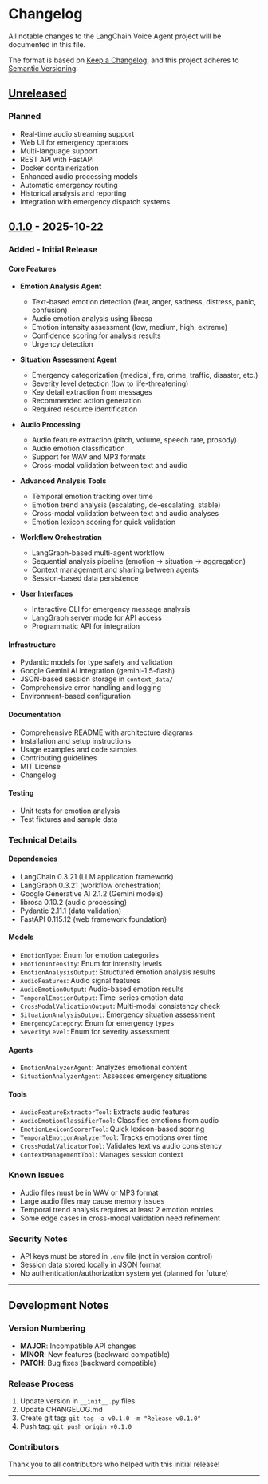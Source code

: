 # Changelog

All notable changes to the LangChain Voice Agent project will be documented in this file.

The format is based on [Keep a Changelog](https://keepachangelog.com/en/1.0.0/),
and this project adheres to [Semantic Versioning](https://semver.org/spec/v2.0.0.html).

## [Unreleased]

### Planned
- Real-time audio streaming support
- Web UI for emergency operators
- Multi-language support
- REST API with FastAPI
- Docker containerization
- Enhanced audio processing models
- Automatic emergency routing
- Historical analysis and reporting
- Integration with emergency dispatch systems

## [0.1.0] - 2025-10-22

### Added - Initial Release

#### Core Features
- **Emotion Analysis Agent**
  - Text-based emotion detection (fear, anger, sadness, distress, panic, confusion)
  - Audio emotion analysis using librosa
  - Emotion intensity assessment (low, medium, high, extreme)
  - Confidence scoring for analysis results
  - Urgency detection

- **Situation Assessment Agent**
  - Emergency categorization (medical, fire, crime, traffic, disaster, etc.)
  - Severity level detection (low to life-threatening)
  - Key detail extraction from messages
  - Recommended action generation
  - Required resource identification

- **Audio Processing**
  - Audio feature extraction (pitch, volume, speech rate, prosody)
  - Audio emotion classification
  - Support for WAV and MP3 formats
  - Cross-modal validation between text and audio

- **Advanced Analysis Tools**
  - Temporal emotion tracking over time
  - Emotion trend analysis (escalating, de-escalating, stable)
  - Cross-modal validation between text and audio analyses
  - Emotion lexicon scoring for quick validation

- **Workflow Orchestration**
  - LangGraph-based multi-agent workflow
  - Sequential analysis pipeline (emotion → situation → aggregation)
  - Context management and sharing between agents
  - Session-based data persistence

- **User Interfaces**
  - Interactive CLI for emergency message analysis
  - LangGraph server mode for API access
  - Programmatic API for integration

#### Infrastructure
- Pydantic models for type safety and validation
- Google Gemini AI integration (gemini-1.5-flash)
- JSON-based session storage in `context_data/`
- Comprehensive error handling and logging
- Environment-based configuration

#### Documentation
- Comprehensive README with architecture diagrams
- Installation and setup instructions
- Usage examples and code samples
- Contributing guidelines
- MIT License
- Changelog

#### Testing
- Unit tests for emotion analysis
- Test fixtures and sample data

### Technical Details

#### Dependencies
- LangChain 0.3.21 (LLM application framework)
- LangGraph 0.3.21 (workflow orchestration)
- Google Generative AI 2.1.2 (Gemini models)
- librosa 0.10.2 (audio processing)
- Pydantic 2.11.1 (data validation)
- FastAPI 0.115.12 (web framework foundation)

#### Models
- `EmotionType`: Enum for emotion categories
- `EmotionIntensity`: Enum for intensity levels
- `EmotionAnalysisOutput`: Structured emotion analysis results
- `AudioFeatures`: Audio signal features
- `AudioEmotionOutput`: Audio-based emotion results
- `TemporalEmotionOutput`: Time-series emotion data
- `CrossModalValidationOutput`: Multi-modal consistency check
- `SituationAnalysisOutput`: Emergency situation assessment
- `EmergencyCategory`: Enum for emergency types
- `SeverityLevel`: Enum for severity assessment

#### Agents
- `EmotionAnalyzerAgent`: Analyzes emotional content
- `SituationAnalyzerAgent`: Assesses emergency situations

#### Tools
- `AudioFeatureExtractorTool`: Extracts audio features
- `AudioEmotionClassifierTool`: Classifies emotions from audio
- `EmotionLexiconScorerTool`: Quick lexicon-based scoring
- `TemporalEmotionAnalyzerTool`: Tracks emotions over time
- `CrossModalValidatorTool`: Validates text vs audio consistency
- `ContextManagementTool`: Manages session context

### Known Issues
- Audio files must be in WAV or MP3 format
- Large audio files may cause memory issues
- Temporal trend analysis requires at least 2 emotion entries
- Some edge cases in cross-modal validation need refinement

### Security Notes
- API keys must be stored in `.env` file (not in version control)
- Session data stored locally in JSON format
- No authentication/authorization system yet (planned for future)

---

## Development Notes

### Version Numbering
- **MAJOR**: Incompatible API changes
- **MINOR**: New features (backward compatible)
- **PATCH**: Bug fixes (backward compatible)

### Release Process
1. Update version in `__init__.py` files
2. Update CHANGELOG.md
3. Create git tag: `git tag -a v0.1.0 -m "Release v0.1.0"`
4. Push tag: `git push origin v0.1.0`

### Contributors
Thank you to all contributors who helped with this initial release!

---

[Unreleased]: https://github.com/OWNER/langchain_voice_agent/compare/v0.1.0...HEAD
[0.1.0]: https://github.com/OWNER/langchain_voice_agent/releases/tag/v0.1.0

